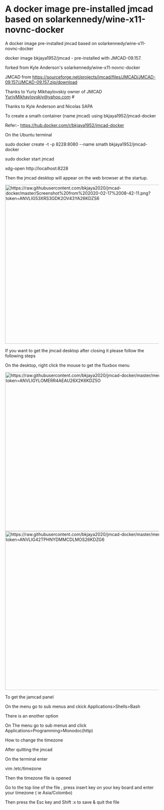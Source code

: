 # A docker image pre-installed jmcad based on solarkennedy/wine-x11-novnc-docker
A docker image pre-installed jmcad based on solarkennedy/wine-x11-novnc-docker


docker image  bkjaya1952/jmcad - pre-installed with JMCAD-09.157.                                    

forked from Kyle Anderson's  solarkennedy/wine-x11-novnc-docker                                      

JMCAD from https://sourceforge.net/projects/jmcad/files/JMCAD/JMCAD-09.157/JMCAD-09.157.zip/download                                                     

Thanks to Yuriy Mikhaylovskiy owner of JMCAD    YuriyMikhaylovskiy@yahoo.com                         #    

Thanks to  Kyle Anderson and Nicolas SAPA 

To create a smath container (name jmcad) using bkjaya1952/jmcad-docker

Refer:- https://hub.docker.com/r/bkjaya1952/jmcad-docker

On the Ubuntu terminal

sudo docker create -t -p 8228:8080 --name smath bkjaya1952/jmcad-docker

sudo docker start jmcad

xdg-open http://localhost:8228

Then the jmcad desktop will appear on the web browser at the startup.


<img src="https://raw.githubusercontent.com/bkjaya2020/jmcad-docker/master/Screenshot%20from%202020-02-17%2008-42-11.png?token=ANVLIG53XRS3GDK2OV43YA26KDZS6" alt="https://raw.githubusercontent.com/bkjaya2020/jmcad-docker/master/Screenshot%20from%202020-02-17%2008-42-11.png?token=ANVLIG53XRS3GDK2OV43YA26KDZS6" width="625" height="520">


If you want to get the jmcad desktop after closing it please follow the following steps

On the desktop, right click the mouse to get the fluxbox menu

<img src="https://raw.githubusercontent.com/bkjaya2020/jmcad-docker/master/menu1.png?token=ANVLIGYLOMERR4AEAU26X2K6KDZ5O" alt="https://raw.githubusercontent.com/bkjaya2020/jmcad-docker/master/menu1.png?token=ANVLIGYLOMERR4AEAU26X2K6KDZ5O" width="625" height="520">


<img src="https://raw.githubusercontent.com/bkjaya2020/jmcad-docker/master/menu2.png?token=ANVLIG42TPHNYDMMCDLMOS26KDZG6" alt="https://raw.githubusercontent.com/bkjaya2020/jmcad-docker/master/menu2.png?token=ANVLIG42TPHNYDMMCDLMOS26KDZG6" width="625" height="520">

To get the jamcad panel

On the menu go to sub menus and ckick Applications>Shells>Bash

There is an enother option

On The menu go to sub menus and click Applications>Programming>Monodoc(http)

How to change the timezone

After quitting the jmcad

On the terminal enter

vim /etc/timezone

Then the timezone file is opened

Go to the top line of the file , press insert key on your key board and enter your timezone ( ie Asia/Colombo)

Then press the Esc key and Shift :x to save & quit the file
